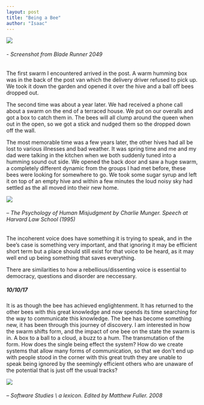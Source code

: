 ```yaml
---
layout: post
title: "Being a Bee"
author: "Isaac"
---
```


![](https://isaac-art.github.io/approachestoplay/images/bees.png)
###### - Screenshot from Blade Runner 2049

The first swarm I encountered arrived in the post. A warm humming box was in the back of the post van which the delivery driver refused to pick up. We took it down the garden and opened it over the hive and a ball off bees dropped out.


The second time was about a year later. We had received a phone call about a swarm on the end of a terraced house. We put on our overalls and got a box to catch them in. The bees will all clump around the queen when out in the open, so we got a stick and nudged them so the dropped down off the wall. 


The most memorable time was a few years later, the other hives had all be lost to various illnesses and bad weather. It was spring time and me and my dad were talking in the kitchen when we both suddenly tuned into a humming sound out side. We opened the back door and saw a huge swarm, a completely different dynamic from the groups I had met before, these bees were looking for somewhere to go. We took some sugar syrup and left it on top of an empty hive and within a few minutes the loud noisy sky had settled as the all moved into their new home. 


![](https://isaac-art.github.io/approachestoplay/images/munger.png)
###### – The Psychology of Human Misjudgment by Charlie Munger. Speech at Harvard Law School (1995)
 
The incoherent voice does have something it is trying to speak, and in the bee’s case is something very important, and that ignoring it may be efficient short term but a place should still exist for that voice to be heard, as it may well end up being something that saves everything.

There are similarities to how a rebellious/dissenting voice is essential to democracy, questions and disorder are neccessary.

##### 10/10/17
It is as though the bee has achieved englightenment. It has returned to the other bees with this great knowledge and now spends its time searching for the way to communicate this knowledge. The bee has become something new, it has been through this journey of discovery. I am interested in how the swarm shifts form, and the impact of one bee on the state the swarm is in. A box to a ball to a cloud, a buzz to a hum. The transmutation of the form. How does the single being effect the system? How do we create systems that allow many forms of communication, so that we don't end up with people stood in the corner with this great truth they are unable to speak being ignored by the seemingly efficient others who are unaware of the potential that is just off the usual tracks?

![](https://isaac-art.github.io/approachestoplay/images/order.JPG)
###### – Software Studies \ a lexicon. Edited by Matthew Fuller. 2008
